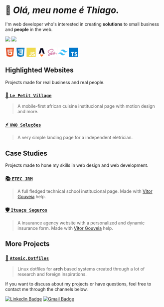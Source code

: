 # 👋 *Olá, meu nome é Thiago.*

I'm web developer who's interested in creating **solutions** to small business and **people** in the web.

<div>
 <a href="https://github.com/ThiagoThalisson/"></a>
 <img height="180em" src="https://github-readme-stats.vercel.app/api?username=ThiagoThalisson&show_icons=true&theme=dark&include_all_commits=true&hide_border=true&count_private=true"/>
 <img height="180em" src="https://github-readme-stats.vercel.app/api/top-langs/?username=ThiagoThalisson&layout=compact&langs_count=16&hide_border=true&theme=dark"/>
</div>

<div style="display: inline"><br>
 <img align="center" alt="HTML5" height="30" width="30" src="https://raw.githubusercontent.com/devicons/devicon/master/icons/html5/html5-original.svg">
 <img align="center" alt="CSS3" height="30" width="30" src="https://raw.githubusercontent.com/devicons/devicon/master/icons/css3/css3-original.svg">
 <img align="center" alt="JS" height="30" width="30" src="https://raw.githubusercontent.com/devicons/devicon/master/icons/javascript/javascript-plain.svg">
 <img align="center" alt="JS" height="30" width="30" src="https://raw.githubusercontent.com/devicons/devicon/develop/icons/astro/astro-original.svg">
 <img align="center" alt="SASS" height="30" width="30" src="https://raw.githubusercontent.com/devicons/devicon/master/icons/sass/sass-original.svg">
 <img align="center" alt="TailWindCSS" height="30" width="30" src="https://raw.githubusercontent.com/devicons/devicon/master/icons/tailwindcss/tailwindcss-plain.svg">
 <img align="center" alt="TS" height="30" width="30" src="https://raw.githubusercontent.com/devicons/devicon/master/icons/typescript/typescript-plain.svg">
 </div>

## Highlighted Websites
Projects made for real business and real people.
### [🦐 `Le Petit Village`](https://lepetitvillage.com.br/)
> A mobile-first african cuisine institucional page with motion design and more.
### [⚡ `VWO Soluções`](https://www.vwosolucoes.com/)
> A very simple landing page for a independent eletrician.

## Case Studies
Projects made to hone my skills in web design and web development.
### [📚 `ETEC JRM`](https://etec-jrm.vercel.app/)
> A full fledged technical school institucional page. Made with [Vitor Gouveia](https://github.com/VitorGouveia) help.
### [🛡️ `Ituaçu Seguros`](https://ituacu-seguros.vercel.app/)
> A insurance agency website with a personalized and dynamic insurance form. Made with [Vitor Gouveia](https://github.com/VitorGouveia) help.

## More Projects
### [💎 `Atomic.Dotfiles`](https://gitlab.com/atfpersonalfiles/atomic.dotfiles)
> Linux dotfiles for **arch** based systems created through a lot of research and foreign inspirations.

If you want to discuss about my projects or have questions, feel free to contact me through the channels below.

[![Linkedin Badge](https://img.shields.io/badge/-Thiago%20Thalisson-EF4444?style=flat-square&logo=Linkedin&logoColor=white&link=https://www.linkedin.com/in/thiago-thalisson-lisboa)](https://www.linkedin.com/in/thiago-thalisson-lisboa/)
[![Gmail Badge](https://img.shields.io/badge/-thiago--thalisson--dev@proton.me-EF4444?style=flat-square&logo=Gmail&logoColor=white&link=mailto:thiago-thalisson-dev@proton.me)](mailto:thiago-thalisson-lisboa@proton.me)
